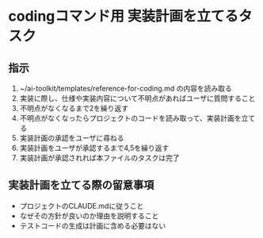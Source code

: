 # codingコマンド用 実装計画を立てるタスク

## 指示
1. ~/ai-toolkit/templates/reference-for-coding.md の内容を読み取る
2. 実装に際し、仕様や実装内容について不明点があればユーザに質問すること
3. 不明点がなくなるまで2を繰り返す
4. 不明点がなくなったらプロジェクトのコードを読み取って、実装計画を立てる
5. 実装計画の承認をユーザに尋ねる
6. 実装計画をユーザが承認するまで4,5を繰り返す
7. 実装計画が承認されれば本ファイルのタスクは完了

## 実装計画を立てる際の留意事項
- プロジェクトのCLAUDE.mdに従うこと
- なぜその方針が良いのか理由を説明すること
- テストコードの生成は計画に含める必要はない
